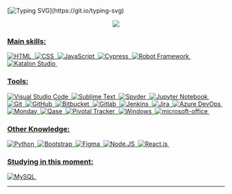  
[![Typing SVG](https://readme-typing-svg.herokuapp.com/?color=99004a&size=35&center=true&vCenter=true&width=1000&lines=Hi+There,+My+name+is+Sylvia+Avelar+;I'm+a+Quality+Assurance+Analyst;+and+I'm+studying+Computer+Engineering+in+Portugal.)](https://git.io/typing-svg)


<div align="center">  
<a href="https://www.sylviaavelar.com/" target="_blank"><img src="https://img.shields.io/badge/-Personal Website-99004a?style=for-the-badge&logo=instagram&logoColor=white"</a>
</div> 
 
### Main skills:
![HTML](https://img.shields.io/badge/-HTML-0D1117?style=for-the-badge&logo=html5&labelColor=0D1117)&nbsp;
![CSS](https://img.shields.io/badge/-CSS-0D1117?style=for-the-badge&logo=CSS3&logoColor=1572B6&labelColor=0D1117)&nbsp;
![JavaScript](https://img.shields.io/badge/-JavaScript-0D1117?style=for-the-badge&logo=javascript&labelColor=0D1117&textColor=0D1117)&nbsp;
![Cypress](https://img.shields.io/badge/-Cypress-0D1117?style=for-the-badge&logo=cypress&labelColor=0D1117&textColor=0D1117)&nbsp;
![Robot Framework](https://img.shields.io/badge/-Robot_Framework-0D1117?style=for-the-badge&logo=robot_framework&labelColor=0D1117&textColor=0D1117)&nbsp;
![Katalon Studio](https://img.shields.io/badge/-katalon_studio-0D1117?style=for-the-badge&logo=katalon_studio&labelColor=0D1117&textColor=0D1117)&nbsp;
 
### Tools:
![Visual Studio Code](https://img.shields.io/badge/-Visual%20Studio-0D1117?style=for-the-badge&logo=visual-studio&logoColor=C8A2C8&labelColor=0D1117)&nbsp;
![Sublime Text](https://img.shields.io/badge/-sublime_text-0D1117?style=for-the-badge&logo=sublime&logoColor=90ee90&labelColor=0D1117)&nbsp;
![Spyder](https://img.shields.io/badge/-spyder-0D1117?style=for-the-badge&logo=spyder&logoColor=90ee90&labelColor=0D1117)&nbsp;
![Jupyter Notebook](https://img.shields.io/badge/-jupyter_notebook-0D1117?style=for-the-badge&logo=jupyter_notebook&logoColor=90ee90&labelColor=0D1117)&nbsp;
![Git](https://img.shields.io/badge/-Git-0D1117?style=for-the-badge&logo=git&labelColor=0D1117)&nbsp;
![GitHub](https://img.shields.io/badge/-GitHub-0D1117?style=for-the-badge&logo=github&labelColor=0D1117)&nbsp;
![Bitbucket](https://img.shields.io/badge/-Bitbucket-0D1117?style=for-the-badge&logo=bitbucket&labelColor=0D1117)&nbsp;
![Gitlab](https://img.shields.io/badge/-Gitlab-0D1117?style=for-the-badge&logo=gitlab&labelColor=0D1117)&nbsp;
![Jenkins](https://img.shields.io/badge/-Jenkins-0D1117?style=for-the-badge&logo=jenkins&labelColor=0D1117)&nbsp;
![Jira](https://img.shields.io/badge/-Jira-0D1117?style=for-the-badge&logo=jira&labelColor=0D1117)&nbsp;
![Azure DevOps](https://img.shields.io/badge/-Azure-0D1117?style=for-the-badge&logo=azure&labelColor=0D1117)&nbsp;
![Monday](https://img.shields.io/badge/-Monday-0D1117?style=for-the-badge&logo=minday&labelColor=0D1117)&nbsp;
![Qase](https://img.shields.io/badge/-Qase-0D1117?style=for-the-badge&logo=qase&labelColor=0D1117)&nbsp;
![Pivotal Tracker](https://img.shields.io/badge/-Pivotal_tracker-0D1117?style=for-the-badge&logo=privotal_tracker&labelColor=0D1117)&nbsp;
![Windows](https://img.shields.io/badge/-Windows-0D1117?style=for-the-badge&logo=windows&labelColor=0D1117)&nbsp;
![microsoft-office](https://img.shields.io/badge/-microsoft_office-0D1117?style=for-the-badge&logo=microsoft-office&labelColor=0D1117)&nbsp;

 
### Other Knowledge: 
![Python](https://img.shields.io/badge/-python-0D1117?style=for-the-badge&logo=python&logoColor=1572B6&labelColor=0D1117)&nbsp;
![Bootstrap](https://img.shields.io/badge/-bootstrap-0D1117?style=for-the-badge&logo=bootstrap&labelColor=0D1117)&nbsp;
![Figma](https://img.shields.io/badge/-figma-0D1117?style=for-the-badge&logo=figma&labelColor=0D1117)&nbsp;
![Node.JS](https://img.shields.io/badge/-Node.JS-0D1117?style=for-the-badge&logo=node.js&labelColor=0D1117&textColor=0D1117)&nbsp;
![React.js](https://img.shields.io/badge/-React.js-0D1117?style=for-the-badge&logo=react&labelColor=0D1117)&nbsp;

  
### Studying in this moment:
![MySQL](https://img.shields.io/badge/-mysql-0D1117?style=for-the-badge&logo=mysql&labelColor=0D1117)&nbsp;


----
